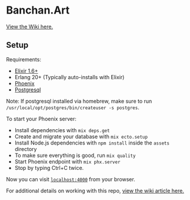 # Banchan.Art

[View the Wiki here.](https://github.com/digitalworkersguild/banchan/wiki)
## Setup

Requirements:
- [Elixir 1.6+](https://elixir-lang.org/install.html)
- Erlang 20+ (Typically auto-installs with Elixir)
- [Phoenix](https://hexdocs.pm/phoenix/installation.html)
- [Postgresql](https://wiki.postgresql.org/wiki/Detailed_installation_guides)

Note: If postgresql installed via homebrew, make sure to run `/usr/local/opt/postgres/bin/createuser -s postgres`.

To start your Phoenix server:

- Install dependencies with `mix deps.get`
- Create and migrate your database with `mix ecto.setup`
- Install Node.js dependencies with `npm install` inside the `assets` directory
- To make sure everything is good, run `mix quality`
- Start Phoenix endpoint with `mix phx.server`
- Stop by typing Ctrl+C twice.

Now you can visit [`localhost:4000`](http://localhost:4000) from your browser.

For additional details on working with this repo, [view the wiki article here.](https://github.com/digitalworkersguild/banchan/wiki/Getting-Started#useful-commands-reference)
